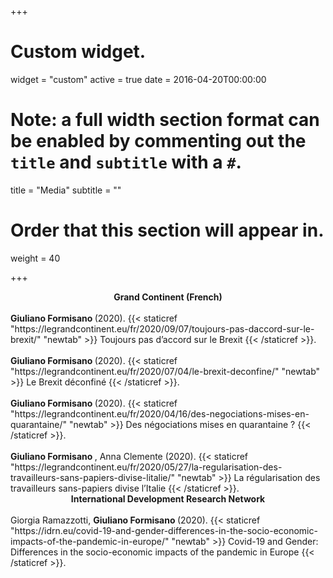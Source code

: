 
+++
# Custom widget.
widget = "custom"
active = true
date = 2016-04-20T00:00:00

# Note: a full width section format can be enabled by commenting out the `title` and `subtitle` with a `#`.
title = "Media"
subtitle = ""

# Order that this section will appear in.
weight = 40

+++

<center> <b> Grand Continent (French) </b> </center> 
<br>
<b> Giuliano Formisano </b> (2020). {{< staticref "https://legrandcontinent.eu/fr/2020/09/07/toujours-pas-daccord-sur-le-brexit/" "newtab" >}} Toujours pas d’accord sur le Brexit {{< /staticref >}}. 
<br>

<br>
<b> Giuliano Formisano </b> (2020). {{< staticref "https://legrandcontinent.eu/fr/2020/07/04/le-brexit-deconfine/" "newtab" >}} Le Brexit déconfiné
 {{< /staticref >}}. 
<br>

<br>
<b> Giuliano Formisano </b> (2020). {{< staticref "https://legrandcontinent.eu/fr/2020/04/16/des-negociations-mises-en-quarantaine/" "newtab" >}} Des négociations mises en quarantaine ? {{< /staticref >}}. 
<br>

<br>
<b> Giuliano Formisano </b>, Anna Clemente (2020). {{< staticref "https://legrandcontinent.eu/fr/2020/05/27/la-regularisation-des-travailleurs-sans-papiers-divise-litalie/" "newtab" >}} La régularisation des travailleurs sans-papiers divise l’Italie {{< /staticref >}}. 
<br>

<center> <b> International Development Research Network </b> </center> 

<br>
Giorgia Ramazzotti, <b> Giuliano Formisano </b> (2020). {{< staticref "https://idrn.eu/covid-19-and-gender-differences-in-the-socio-economic-impacts-of-the-pandemic-in-europe/" "newtab" >}} Covid-19 and Gender: Differences in the socio-economic impacts of the pandemic in Europe {{< /staticref >}}. 
<br>
